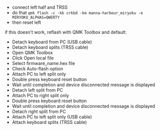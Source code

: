 * connect left half and TRSS
* do that `qmk flash -c -kb crkbd -km manna-harbour_miryoku -e MIRYOKU_ALPHAS=QWERTY`
* then reset left

if this doesn't work, reflash with QMK Toolbox and default:
* Detach keyboard from PC (USB cable)
* Detach keyboard splits (TRSS cable)
* Open QMK Toolbox
* Click Open local file
* Select firmware_name.hex file
* Check Auto-flash option
* Attach PC to left split only
* Double press keyboard reset button
* Wait until completion and device disconnected message is displayed
* Detach left split from PC
* Attach PC to right split only
* Double press keyboard reset button
* Wait until completion and device disconnected message is displayed
* Detach right split from PC
* Attach PC to left split only (USB cable)
* Attach keyboard splits (TRSS cable)
